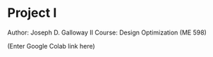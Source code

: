 # **Project I**

Author: Joseph D. Galloway II
Course: Design Optimization (ME 598)

(Enter Google Colab link here)
